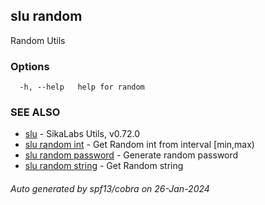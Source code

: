 ## slu random

Random Utils

### Options

```
  -h, --help   help for random
```

### SEE ALSO

* [slu](slu.md)	 - SikaLabs Utils, v0.72.0
* [slu random int](slu_random_int.md)	 - Get Random int from interval [min,max)
* [slu random password](slu_random_password.md)	 - Generate random password
* [slu random string](slu_random_string.md)	 - Get Random string

###### Auto generated by spf13/cobra on 26-Jan-2024
